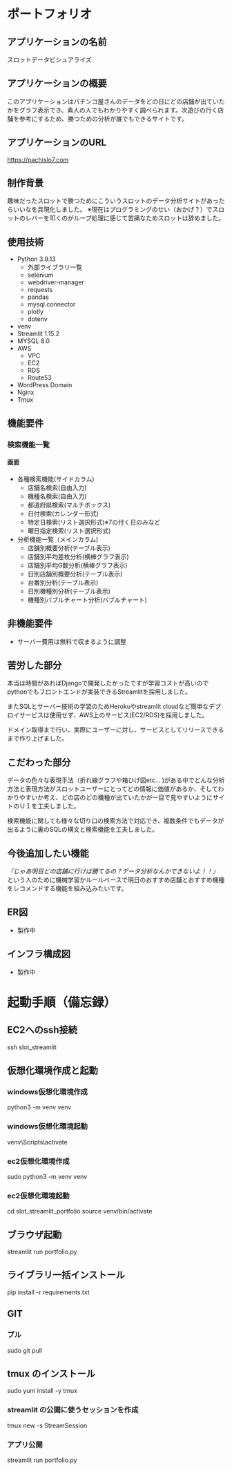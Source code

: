 # ポートフォリオ
## アプリケーションの名前	
スロットデータビシュアライズ

## アプリケーションの概要	
このアプリケーションはパチンコ屋さんのデータをどの日にどの店舗が出ていたかをグラフ表示でき、素人の人でもわかりやすく調べられます。次遊びの行く店舗を参考にするため、勝つための分析が誰でもできるサイトです。

## アプリケーションのURL	
https://pachislo7.com

## 制作背景	
趣味だったスロットで勝つためにこういうスロットのデータ分析サイトがあったらいいなを具現化しました。
※現在はプログラミングのせい（おかげ？）でスロットのレバーを叩くのがループ処理に感じて苦痛なためスロットは辞めました。

## 使用技術	
- Python 3.9.13
    - 外部ライブラリ一覧
    - selenium
    - webdriver-manager
    - requests
    - pandas
    - mysql.connector
    - plotly
    - dotenv
- venv
- Streamlit 1.15.2
- MYSQL 8.0
- AWS
    - VPC
    - EC2
    - RDS
    - Route53
- WordPress Domain
- Nginx
- Tmux
## 機能要件
### 検索機能一覧	
#### 画面
- 各種検索機能(サイドカラム)
    - 店舗名検索(自由入力)
    - 機種名検索(自由入力)
    - 都道府県検索(マルチボックス)
    - 日付検索(カレンダー形式)
    - 特定日検索(リスト選択形式)※7の付く日のみなど
    - 曜日指定検索(リスト選択形式)
- 分析機能一覧（メインカラム)
    - 店舗別概要分析(テーブル表示)
    - 店舗別平均差枚分析(横棒グラフ表示)
    - 店舗別平均G数分析(横棒グラフ表示)
    - 日別店舗別概要分析(テーブル表示)
    - 台番別分析(テーブル表示)
    - 日別機種別分析(テーブル表示)
    - 機種別バブルチャート分析(バブルチャート)


## 非機能要件
- サーバー費用は無料で収まるように調整
 
## 苦労した部分
本当は時間があればDjangoで開発したかったですが学習コストが高いのでpythonでもフロントエンドが実装できるStreamlitを採用しました。  

またSQLとサーバー技術の学習のためHerokuやstreamlit cloudなど簡単なデプロイサービスは使用せず、AWS上のサービス(EC2/RDS)を採用しました。  

ドメイン取得まで行い、実際にユーザーに対し、サービスとしてリリースできるまで作り上げました。

## こだわった部分
データの色々な表現手法（折れ線グラフや箱ひげ図etc...
)がある中でどんな分析方法と表現方法がスロットユーザーにとってどの情報に価値があるか、そしてわかりやすいか考え、どの店のどの機種が出ていたかが一目で見やすいようにサイトのＵＩを工夫しました。

検索機能に関しても様々な切り口の検索方法で対応でき、複数条件でもデータが出るように裏のSQLの構文と検索機能を工夫しました。

## 今後追加したい機能	
*『じゃあ明日どの店舗に行けば勝てるの？データ分析なんかできないよ！！』*  
  という人のために機械学習かルールベースで明日のおすすめ店舗とおすすめ機種をレコメンドする機能を組み込みたいです。

## ER図	
- 製作中

## インフラ構成図	
- 製作中

# 起動手順（備忘録）

## EC2へのssh接続
ssh slot_streamlit

## 仮想化環境作成と起動
### windows仮想化環境作成
python3 -m venv venv
### windows仮想化環境起動
venv\Scripts\activate

### ec2仮想化環境作成
sudo python3 -m venv venv
### ec2仮想化環境起動
cd slot_streamlit_portfolio
source venv/bin/activate

## ブラウザ起動
streamlit run portfolio.py

## ライブラリ一括インストール
pip install -r requirements.txt

## GIT
### プル
sudo git pull 


## tmux のインストール
sudo yum install -y tmux

### streamlit の公開に使うセッションを作成
tmux new -s StreamSession

### アプリ公開
streamlit run portfolio.py